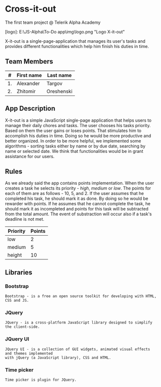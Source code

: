 # Cross-it-out

The first team project @ Telerik Alpha Academy

[logo]: E:\JS-Alpha\To-Do app\img\logo.png "Logo X-it-out"

X-it-out is a single-page-application that manages its user's tasks and provides different
functionalities which help him finish his duties in time.

## Team Members

| #        | First name | Last name  |       
| -------- | --------- 	| ---------- |
| 1.	   | Alexander 	| Targov	 |
| 2.	   | Zhitomir  	| Oreshenski |

## App Description

X-it-out is a simple JavaScript single-page application that helps users to manage their
daily chores and tasks. The user chooses his tasks priority. Based on them the user gains
or loses points. That stimulates him to accomplish his duties in time. Doing so he would
be more productive and better organized.
In order to be more helpful, we implemented some algorithms - sorting tasks either by
name or by due date, searching by name or selected date. We think that functionalities
would be in grant assistance for our users.

## Rules

As we already said the app contains points implementation. When the user creates a task he
selects its priority - *high*, *medium* or *low*. The points for each of them are as follows - 10,
5, and 2. If the user assumes that he completed his task, he should mark it as done. By doing
so he would be rewarder with points. If he assumes that he cannot complete the task, he should 
mark it as incompleted and points for this task will be subtracted from the total amount. 
The event of substraction will occur also if a task's deadline is not met.


| Priority | Points |
| -------- | ------ |
| low	   | 2	    |
| medium   | 5	    |
| height   | 10	    |


## Libraries

### Bootstrap 

	Bootstrap - is a free an open source toolkit for developing with HTML, CSS and JS.

### JQuery

	JQuery - is a cross-platform JavaScript library designed to simplify the client-side.

### JQuery UI

	JQuery UI - is a collection of GUI widgets, animated visual effects and themes implemented 
	with jQuery (a JavaScript library), CSS and HTML.

### Time picker
 
	Time picker is plugin for JQuery.

